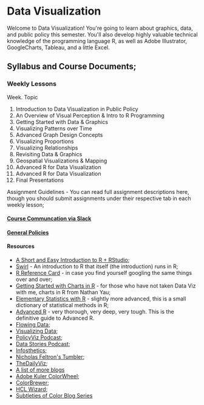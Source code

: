# Data Visualization

Welcome to Data Visualization! 
You're going to learn about graphics, data, and public policy this semester. 
You'll also develop highly valuable technical knowledge of the programming language R, 
as well as Adobe Illustrator, GoogleCharts, Tableau, and a little Excel. 

## Syllabus and Course Documents;
### Weekly Lessons
Week. Topic

1. Introduction to Data Visualization in Public Policy
2. An Overview of Visual Perception & Intro to R Programming
3. Getting Started with Data & Graphics
4. Visualizing Patterns over Time
5. Advanced Graph Design Concepts
6. Visualizing Proportions
7. Visualizing Relationships
8. Revisiting Data & Graphics
9. Geospatial Visualizations & Mapping
10. Advanced R for Data Visualization
11. Advanced R for Data Visualization
12. Final Presentations

Assignment Guidelines - You can read full assignment descriptions here, though you should submit assignments under their respective tab in each weekly lesson;

#### [Course Communcation via Slack](https://jhuaap.slack.com/messages/data-viz-sp17/)


#### [General Policies](policies.md)

#### Resources

*  [A Short and Easy Introduction to R + RStudio](http://cran.r-project.org/doc/contrib/Torfs+Brauer-Short-R-Intro.pdf); 
* [Swirl](http://swirlstats.com/students.html) - An introduction to R that itself (the introduction) runs in R; 
* [R Reference Card](http://cran.r-project.org/doc/contrib/Short-refcard.pdf) - in case you find yourself googling the same things over and over; 
* [Getting Started with Charts in R](http://flowingdata.com/2012/12/17/getting-started-with-charts-in-r/) - for those who have not taken Data Viz with me, charts in R from Nathan Yau; 
* [Elementary Statistics with R](http://www.r-tutor.com/elementary-statistics) - slightly more advanced, this is a small dictionary of statistical methods in R; 
*   [Advanced R](http://adv-r.had.co.nz/) - very thorough, very deep, very tough. This is the definitive guide to Advanced R.
*   [Flowing Data](http://flowingdata.com/);
*   [Visualizing Data](http://www.visualisingdata.com/);
*   [PolicyViz Podcast](http://policyviz.com/);
*   [Data Stories Podcast](http://datastori.es/);
*   [Infosthetics](http://infosthetics.com/);
*   [Nicholas Feltron's Tumbler](http://feltron.tumblr.com/); 
*   [TheDailyViz](http://thedailyviz.com/);
*   [A list of more blogs](http://flowingdata.com/2012/04/27/data-and-visualization-blogs-worth-following/)
*   [Adobe Kuler ColorWheel](https://color.adobe.com/);
*   [ColorBrewer](http://colorbrewer2.org/);
*   [HCL Wizard](http://hclwizard.org/creator/);
*   [Subtleties of Color Blog Series](http://earthobservatory.nasa.gov/blogs/elegantfigures/2013/08/05/subtleties-of-color-part-1-of-6/)
